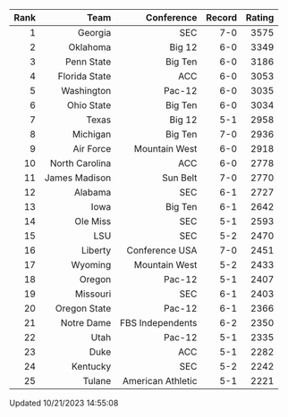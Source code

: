 | Rank  | Team                 | Conference           | Record   | Rating |
| ---:  | ---:                 | ---:                 | ---:     | ---:   |
| 1     | Georgia              | SEC                  | 7-0      | 3575   |
| 2     | Oklahoma             | Big 12               | 6-0      | 3349   |
| 3     | Penn State           | Big Ten              | 6-0      | 3186   |
| 4     | Florida State        | ACC                  | 6-0      | 3053   |
| 5     | Washington           | Pac-12               | 6-0      | 3035   |
| 6     | Ohio State           | Big Ten              | 6-0      | 3034   |
| 7     | Texas                | Big 12               | 5-1      | 2958   |
| 8     | Michigan             | Big Ten              | 7-0      | 2936   |
| 9     | Air Force            | Mountain West        | 6-0      | 2918   |
| 10    | North Carolina       | ACC                  | 6-0      | 2778   |
| 11    | James Madison        | Sun Belt             | 7-0      | 2770   |
| 12    | Alabama              | SEC                  | 6-1      | 2727   |
| 13    | Iowa                 | Big Ten              | 6-1      | 2642   |
| 14    | Ole Miss             | SEC                  | 5-1      | 2593   |
| 15    | LSU                  | SEC                  | 5-2      | 2470   |
| 16    | Liberty              | Conference USA       | 7-0      | 2451   |
| 17    | Wyoming              | Mountain West        | 5-2      | 2433   |
| 18    | Oregon               | Pac-12               | 5-1      | 2407   |
| 19    | Missouri             | SEC                  | 6-1      | 2403   |
| 20    | Oregon State         | Pac-12               | 6-1      | 2366   |
| 21    | Notre Dame           | FBS Independents     | 6-2      | 2350   |
| 22    | Utah                 | Pac-12               | 5-1      | 2335   |
| 23    | Duke                 | ACC                  | 5-1      | 2282   |
| 24    | Kentucky             | SEC                  | 5-2      | 2242   |
| 25    | Tulane               | American Athletic    | 5-1      | 2221   |

Updated 10/21/2023 14:55:08
